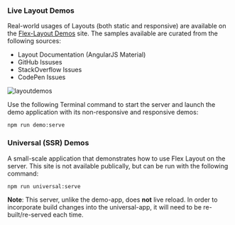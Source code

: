 ### Live Layout Demos

Real-world usages of Layouts (both static and responsive) are available on the 
[Flex-Layout Demos](https://ng-flex-layout.azurewebsites.net/#/responsive) site. The samples available are 
curated from the following sources:

* Layout Documentation (AngularJS Material)
* GitHub Issuses
* StackOverflow Issues
* CodePen Issues

![layoutdemos](https://cloud.githubusercontent.com/assets/210413/19868966/511c8eea-9f78-11e6-9692-7a23f399b502.jpg)


Use the following Terminal command to start the server and launch the demo application with its non-responsive and 
responsive demos:

```
npm run demo:serve 
```


### Universal (SSR) Demos

A small-scale application that demonstrates how to use Flex Layout on the server. This site is not
available publically, but can be run with the following command:

`npm run universal:serve`

**Note**: This server, unlike the demo-app, does **not** live reload. In order to incorporate build
changes into the universal-app, it will need to be re-built/re-served each time.
